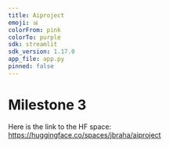 ```yaml
---
title: Aiproject
emoji: 📊
colorFrom: pink
colorTo: purple
sdk: streamlit
sdk_version: 1.17.0
app_file: app.py
pinned: false
---
```



# Milestone 3

Here is the link to the HF space:
https://huggingface.co/spaces/jbraha/aiproject


